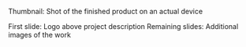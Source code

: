 Thumbnail: Shot of the finished product on an actual device

First slide: Logo above project description
Remaining slides: Additional images of the work